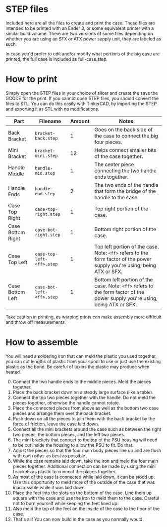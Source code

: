 # STEP files
Included here are all the files to create and print the case. These files are intended to be printed with an Ender 3, or some equivalent printer with a similar build volume. There are two versions of some files depending on whether you are using an SFX or ATX power supply unit, they are labeled as such.

In case you'd prefer to edit and/or modify what portions of the big case are printed, the full case is included as full-case.step.

# How to print
Simply open the STEP files in your choice of slicer and create the save the GCODE for the print. If you cannot open STEP files, you should convert the files to STL. You can do this easily with TinkerCAD, by importing the STEP and exporting it as STL with no modifications.

| Part | Filename | Amount | Notes. |
| - | - | - | - |
| Back Bracket | `bracket-back.step` | 1 | Goes on the back side of the case to connect the big four pieces. |
| Mini Bracket | `bracket-mini.step` | 12 | Helps connect smaller bits of the case together. |
| Handle Middle | `handle-mid.step` | 1 | The center piece connecting the two handle ends together. |
| Handle Ends | `handle-end.step` | 2 | The two ends of the handle that form the bridge of the handle to the case. |
| Case Top Right | `case-top-right.step` | 1 | Top right portion of the case. |
| Case Bottom Right | `case-bot-right.step` | 1 | Bottom right portion of the case. |
| Case Top Left | `case-top-left-<ff>.step` | 1 | Top left portion of the case. Note: `<ff>` refers to the form factor of the power supply you're using, being ATX or SFX. |
| Case Bottom Left | `case-bot-left-<ff>.step` | 1 | Bottom left portion of the case. Note: `<ff>` refers to the form factor of the power supply you're using, being ATX or SFX. |

Take caution in printing, as warping prints can make assembly more difficult and throw off measurements.

# How to assemble
You will need a soldering iron that can meld the plastic you used together, you can cut lengths of plastic from your spool to use or just use the existing plastic as the bond. Be careful of toxins the plastic may produce when heated.

0. Connect the two handle ends to the middle pieces. Meld the pieces together.
0. Place the back bracket down on a steady large surface (like a table).
0. Connect the top two pieces together with the handle. Do not meld the pieces together, otherwise the handle cannot rotate.
0. Place the connected pieces from above as well as the bottom two case pieces and arrange them over the back bracket.
0. Push down on all the pieces to join them with the back bracket by the force of friction, leave the case laid down.
0. Connect all the mini brackets around the case such as between the right two pieces, the bottom pieces, and the left two pieces.
0. The mini brackets that connect to the top of the PSU housing will need to be cut inside the housing to allow the PSU to fit. Do that.
0. Adjust the pieces so that the four main body pieces line up and are flush with each other as best as possible.
0. While the case remains laid down, take the iron and meld the four main pieces together. Additional connection can be made by using the mini brackets as plastic to connect the pieces together.
0. As most of the case is connected while laid down, it can be stood up. Use this opportunity to meld more of the outside of the case that was inaccessible while it was laid down.
0. Place the feet into the slots on the bottom of the case. Line them up square with the case and use the iron to meld them to the case. Careful not to burn yourself while keeping the feet lined up.
0. Also meld the top of the feet on the inside of the case to the floor of the case.
0. That's all! You can now build in the case as you normally would.
